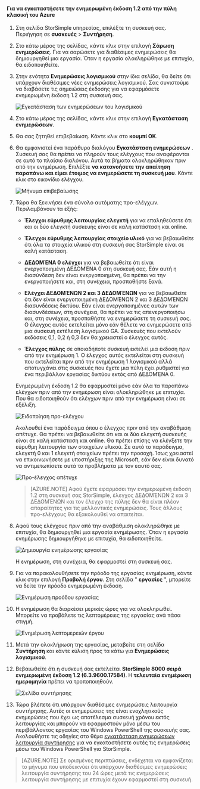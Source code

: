 <!--author=SharS last changed: 01/15/2016-->

#### <a name="to-install-update-12-from-the-azure-classic-portal"></a>Για να εγκαταστήσετε την ενημερωμένη έκδοση 1.2 από την πύλη κλασική του Azure

1. Στη σελίδα StorSimple υπηρεσίας, επιλέξτε τη συσκευή σας. Περιήγηση σε **συσκευές** > **Συντήρηση**.

2. Στο κάτω μέρος της σελίδας, κάντε κλικ στην επιλογή **Σάρωση ενημερώσεις**. Για να σαρώσετε για διαθέσιμες ενημερώσεις θα δημιουργηθεί μια εργασία. Όταν η εργασία ολοκληρώθηκε με επιτυχία, θα ειδοποιηθείτε.

3. Στην ενότητα **Ενημερώσεις λογισμικού** στην ίδια σελίδα, θα δείτε ότι υπάρχουν διαθέσιμες νέες ενημερώσεις λογισμικού. Σας συνιστούμε να διαβάσετε τις σημειώσεις έκδοσης για να εφαρμόσετε ενημερωμένη έκδοση 1.2 στη συσκευή σας.

    ![Εγκατάσταση των ενημερώσεων του λογισμικού](./media/storsimple-install-update-via-portal/InstallUpdate12_11M.png)

4. Στο κάτω μέρος της σελίδας, κάντε κλικ στην επιλογή **Εγκατάσταση ενημερώσεων**.

5. Θα σας ζητηθεί επιβεβαίωση. Κάντε κλικ στο **κουμπί OK**.

6. Θα εμφανιστεί ένα παράθυρο διαλόγου **Εγκατάσταση ενημερώσεων** . Συσκευή σας θα πρέπει να πληρούν τους ελέγχους που αναφέρονται σε αυτό το πλαίσιο διαλόγου. Αυτά τα βήματα ολοκληρώθηκαν πριν από την ενημέρωση. Επιλέξτε **να κατανοήσετε την απαίτηση παραπάνω και είμαι έτοιμος να ενημερώσετε τη συσκευή μου**. Κάντε κλικ στο εικονίδιο ελέγχου.

    ![Μήνυμα επιβεβαίωσης](./media/storsimple-install-update-via-portal/InstallUpdate12_2M.png)

7. Τώρα θα ξεκινήσει ένα σύνολο αυτόματης προ-ελέγχων. Περιλαμβάνουν τα εξής:

    - **Έλεγχοι εύρυθμης λειτουργίας ελεγκτή** για να επαληθεύσετε ότι και οι δύο ελεγκτή συσκευής είναι σε καλή κατάσταση και online.
    
    - **Έλεγχοι εύρυθμης λειτουργίας στοιχείο υλικό** για να βεβαιωθείτε ότι όλα τα στοιχεία υλικού στη συσκευή σας StorSimple είναι σε καλή κατάσταση.
    
    - **ΔΕΔΟΜΈΝΑ 0 ελέγχει** για να βεβαιωθείτε ότι είναι ενεργοποιημένη ΔΕΔΟΜΈΝΑ 0 στη συσκευή σας. Εάν αυτή η διασύνδεση δεν είναι ενεργοποιημένη, θα πρέπει να την ενεργοποιήσετε και, στη συνέχεια, προσπαθήστε ξανά.
    
    - **Ελέγχει ΔΕΔΟΜΈΝΩΝ 2 και 3 ΔΕΔΟΜΈΝΩΝ** για να βεβαιωθείτε ότι δεν είναι ενεργοποιημένη ΔΕΔΟΜΈΝΩΝ 2 και 3 ΔΕΔΟΜΈΝΩΝ διασυνδέσεις δικτύου. Εάν είναι ενεργοποιημένες αυτών των διασυνδέσεων, στη συνέχεια, θα πρέπει να τις απενεργοποιήσω και, στη συνέχεια, προσπαθήστε να ενημερώσετε τη συσκευή σας. Ο έλεγχος αυτός εκτελείται μόνο εάν θέλετε να ενημερώσετε από μια συσκευή εκτέλεση λογισμικού GA. Συσκευές που εκτελούν εκδόσεις 0,1, 0,2 ή 0,3 δεν θα χρειαστεί ο έλεγχος αυτός.
    
    - **Έλεγχος πύλης** σε οποιαδήποτε συσκευή εκτελεί μια έκδοση πριν από την ενημέρωση 1. Ο έλεγχος αυτός εκτελείται στη συσκευή που εκτελείται πριν από την ενημέρωση 1 λογισμικού αλλά αποτυγχάνει στις συσκευές που έχετε μια πύλη έχει ρυθμιστεί για ένα περιβάλλον εργασίας δικτύου εκτός από ΔΕΔΟΜΈΝΑ 0.
 
    Ενημερωμένη έκδοση 1.2 θα εφαρμοστεί μόνο εάν όλα τα παραπάνω ελέγχων πριν από την ενημέρωση είναι ολοκληρώθηκε με επιτυχία. Που θα ειδοποιηθούν ότι ελέγχων πριν από την ενημέρωση είναι σε εξέλιξη.
  
    ![Ειδοποίηση προ-ελέγχου](./media/storsimple-install-update-via-portal/InstallUpdate12_3M.png)

    Ακολουθεί ένα παράδειγμα όπου ο έλεγχος πριν από την αναβάθμιση απέτυχε. Θα πρέπει να βεβαιωθείτε ότι και οι δύο ελεγκτή συσκευής είναι σε καλή κατάσταση και online. Θα πρέπει επίσης να ελέγξετε την εύρυθμη λειτουργία των στοιχείων υλικού. Σε αυτό το παράδειγμα, ελεγκτή 0 και 1 ελεγκτή στοιχείων πρέπει την προσοχή. Ίσως χρειαστεί να επικοινωνήσετε με υποστήριξης της Microsoft, εάν δεν είναι δυνατό να αντιμετωπίσετε αυτά τα προβλήματα με τον εαυτό σας.

     ![Προ-έλεγχος απέτυχε](./media/storsimple-install-update-via-portal/HCS_PreUpgradeChecksFailed-include.png)

    > [AZURE.NOTE] Αφού έχετε εφαρμόσει την ενημερωμένη έκδοση 1.2 στη συσκευή σας StorSimple, έλεγχος ΔΕΔΟΜΈΝΩΝ 2 και 3 ΔΕΔΟΜΈΝΩΝ και τον έλεγχο της πύλης δεν θα είναι πλέον απαραίτητες για τις μελλοντικές ενημερώσεις. Τους άλλους προ-ελέγχους θα εξακολουθεί να απαιτείται.


8. Αφού τους ελέγχους πριν από την αναβάθμιση ολοκληρώθηκε με επιτυχία, θα δημιουργηθεί μια εργασία ενημέρωσης. Όταν η εργασία ενημέρωσης δημιουργήθηκε με επιτυχία, θα ειδοποιηθείτε.
 
    ![Δημιουργία ενημέρωσης εργασίας](./media/storsimple-install-update-via-portal/InstallUpdate12_44M.png)

    Η ενημέρωση, στη συνέχεια, θα εφαρμοστεί στη συσκευή σας.
 
9. Για να παρακολουθήσετε την πρόοδο της εργασίας ενημέρωση, κάντε κλικ στην επιλογή **Προβολή έργου**. Στη σελίδα " **εργασίες** ", μπορείτε να δείτε την πρόοδο ενημερωμένη έκδοση. 

    ![Ενημέρωση προόδου εργασίας](./media/storsimple-install-update-via-portal/InstallUpdate12_5M.png)

10. Η ενημέρωση θα διαρκέσει μερικές ώρες για να ολοκληρωθεί. Μπορείτε να προβάλετε τις λεπτομέρειες της εργασίας ανά πάσα στιγμή.

    ![Ενημέρωση λεπτομερειών έργου](./media/storsimple-install-update-via-portal/InstallUpdate12_6M.png)

11. Μετά την ολοκλήρωση της εργασίας, μεταβείτε στη σελίδα **Συντήρηση** και κάντε κύλιση προς τα κάτω για **Ενημερώσεις λογισμικού**.

12. Βεβαιωθείτε ότι η συσκευή σας εκτελείται **StorSimple 8000 σειρά ενημερωμένη έκδοση 1.2 (6.3.9600.17584)**. Η **τελευταία ενημέρωση ημερομηνία** πρέπει να τροποποιηθούν.

    ![Σελίδα συντήρησης](./media/storsimple-install-update-via-portal/InstallUpdate12_10M.png)

13. Τώρα βλέπετε ότι υπάρχουν διαθέσιμες ενημερώσεις λειτουργία συντήρησης. Αυτές οι ενημερώσεις της είναι ενοχλητικούς ενημερώσεις που έχει ως αποτέλεσμα συσκευή χρόνου εκτός λειτουργίας και μπορούν να εφαρμοστούν μόνο μέσω του περιβάλλοντος εργασίας του Windows PowerShell της συσκευής σας. Ακολουθήστε τις οδηγίες στο θέμα [εγκατάσταση ενημερώσεων λειτουργία συντήρησης](storsimple-update-device.md#install-maintenance-mode-updates-via-windows-powershell-for-storsimple) για να εγκαταστήσετε αυτές τις ενημερώσεις μέσω του Windows PowerShell για StorSimple.

> [AZURE.NOTE] Σε ορισμένες περιπτώσεις, ενδέχεται να εμφανίζεται το μήνυμα που υποδεικνύει ότι υπάρχουν διαθέσιμες ενημερώσεις λειτουργία συντήρησης του 24 ώρες μετά τις ενημερώσεις λειτουργία συντήρησης με επιτυχία έχουν εφαρμοστεί στη συσκευή.  


